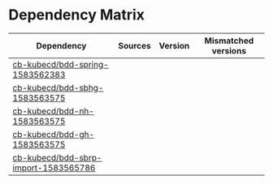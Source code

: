 # Dependency Matrix

Dependency | Sources | Version | Mismatched versions
---------- | ------- | ------- | -------------------
[cb-kubecd/bdd-spring-1583562383](https://github.com/cb-kubecd/bdd-spring-1583562383.git) |  | []() | 
[cb-kubecd/bdd-sbhg-1583563575](https://github.com/cb-kubecd/bdd-sbhg-1583563575.git) |  | []() | 
[cb-kubecd/bdd-nh-1583563575](https://github.com/cb-kubecd/bdd-nh-1583563575.git) |  | []() | 
[cb-kubecd/bdd-gh-1583563575](https://github.com/cb-kubecd/bdd-gh-1583563575.git) |  | []() | 
[cb-kubecd/bdd-sbrp-import-1583565786](https://github.com/cb-kubecd/bdd-sbrp-import-1583565786.git) |  | []() | 
